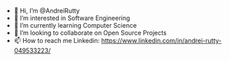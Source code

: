 - 👋 Hi, I’m @AndreiRutty
- 👀 I’m interested in Software Engineering
- 🌱 I’m currently learning Computer Science
- 💞️ I’m looking to collaborate on Open Source Projects
- 📫 How to reach me  Linkedin: https://www.linkedin.com/in/andrei-rutty-049533223/

<!---
AndreiRutty/AndreiRutty is a ✨ special ✨ repository because its `README.md` (this file) appears on your GitHub profile.
You can click the Preview link to take a look at your changes.
--->
